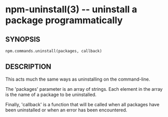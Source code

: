 npm-uninstall(3) -- uninstall a package programmatically
========================================================
















































<extoc></extoc>

## SYNOPSIS

    npm.commands.uninstall(packages, callback)

## DESCRIPTION

This acts much the same ways as uninstalling on the command-line.

The 'packages' parameter is an array of strings. Each element in the array is
the name of a package to be uninstalled.

Finally, 'callback' is a function that will be called when all packages have been
uninstalled or when an error has been encountered.

